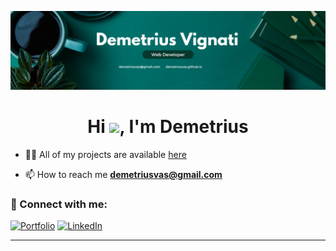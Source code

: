 [![demetriusvas.github.io](https://github.com/demetriusvas/demetriusvas/blob/main/assets/img/Banner%20-%20Demetrius%20Vignati%20-%204.png)](https://demetriusvas.github.io)

<h1 align="center">Hi <a href="https://demetriusvas.github.io"><img src="https://raw.githubusercontent.com/MartinHeinz/MartinHeinz/master/wave.gif" width="30"></a>, I'm Demetrius</h1>

- 👨‍💻 All of my projects are available [here](https://demetriusvas.github.io)

- 📫 How to reach me **demetriusvas@gmail.com**

### 🤝 Connect with me:

[![Portfolio](https://img.shields.io/badge/Portfolio-000000?style=for-the-badge&logo=Portfolio&logoColor=white)](https://demetriusvas.github.io)
[![LinkedIn](https://img.shields.io/badge/LinkedIn-0077B5?style=for-the-badge&logo=linkedin&logoColor=white)](https://www.linkedin.com/in/demetriusvignati)

---


<!--
**demetriusvas/demetriusvas** is a ✨ _special_ ✨ repository because its `README.md` (this file) appears on your GitHub profile.

Here are some ideas to get you started:

- 🔭 I’m currently working on ...
- 🌱 I’m currently learning ...
- 👯 I’m looking to collaborate on ...
- 🤔 I’m looking for help with ...
- 💬 Ask me about ...
- 📫 How to reach me: ...
- 😄 Pronouns: ...
- ⚡ Fun fact: ...
-->
